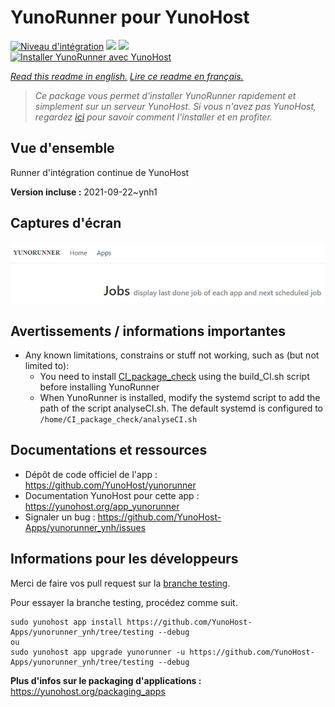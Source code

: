 # YunoRunner pour YunoHost

[![Niveau d'intégration](https://dash.yunohost.org/integration/yunorunner.svg)](https://dash.yunohost.org/appci/app/yunorunner) ![](https://ci-apps.yunohost.org/ci/badges/yunorunner.status.svg) ![](https://ci-apps.yunohost.org/ci/badges/yunorunner.maintain.svg)  
[![Installer YunoRunner avec YunoHost](https://install-app.yunohost.org/install-with-yunohost.svg)](https://install-app.yunohost.org/?app=yunorunner)

*[Read this readme in english.](./README.md)*
*[Lire ce readme en français.](./README_fr.md)*

> *Ce package vous permet d'installer YunoRunner rapidement et simplement sur un serveur YunoHost.
Si vous n'avez pas YunoHost, regardez [ici](https://yunohost.org/#/install) pour savoir comment l'installer et en profiter.*

## Vue d'ensemble

Runner d'intégration continue de YunoHost

**Version incluse :** 2021-09-22~ynh1



## Captures d'écran

![](./doc/screenshots/screenshot1.png)

## Avertissements / informations importantes

* Any known limitations, constrains or stuff not working, such as (but not limited to):
    * You need to install [CI_package_check](https://github.com/YunoHost/CI_package_check) using the build_CI.sh script before installing YunoRunner
    * When YunoRunner is installed, modify the systemd script to add the path of the script analyseCI.sh. The default systemd is configured to `/home/CI_package_check/analyseCI.sh`

## Documentations et ressources

* Dépôt de code officiel de l'app : https://github.com/YunoHost/yunorunner
* Documentation YunoHost pour cette app : https://yunohost.org/app_yunorunner
* Signaler un bug : https://github.com/YunoHost-Apps/yunorunner_ynh/issues

## Informations pour les développeurs

Merci de faire vos pull request sur la [branche testing](https://github.com/YunoHost-Apps/yunorunner_ynh/tree/testing).

Pour essayer la branche testing, procédez comme suit.
```
sudo yunohost app install https://github.com/YunoHost-Apps/yunorunner_ynh/tree/testing --debug
ou
sudo yunohost app upgrade yunorunner -u https://github.com/YunoHost-Apps/yunorunner_ynh/tree/testing --debug
```

**Plus d'infos sur le packaging d'applications :** https://yunohost.org/packaging_apps